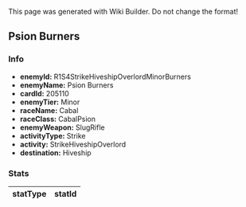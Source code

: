 <span class="wiki-builder">This page was generated with Wiki Builder. Do not change the format!</span>

## Psion Burners
### Info
* **enemyId:** R1S4StrikeHiveshipOverlordMinorBurners
* **enemyName:** Psion Burners
* **cardId:** 205110
* **enemyTier:** Minor
* **raceName:** Cabal
* **raceClass:** CabalPsion
* **enemyWeapon:** SlugRifle
* **activityType:** Strike
* **activity:** StrikeHiveshipOverlord
* **destination:** Hiveship

### Stats
statType | statId
-------- | ------

